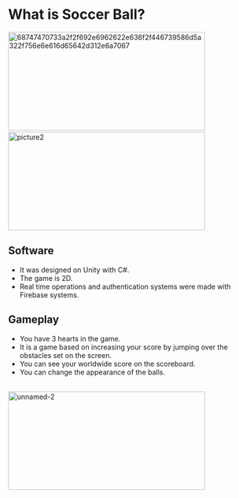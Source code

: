 # What is Soccer Ball?

<p>
<img src="https://i.ibb.co/kH3870y/68747470733a2f2f692e6962622e636f2f446739586d5a322f756e6e616d65642d312e6a7067.jpg" alt="68747470733a2f2f692e6962622e636f2f446739586d5a322f756e6e616d65642d312e6a7067" alt="picture1"  width="400" height="200"/>
&emsp;&emsp;&emsp;&emsp;
<img src="https://i.ibb.co/Dg9XmZ2/unnamed-1.jpg" alt="picture2" width="400" height="200" />
</p>


## Software

- It was designed on Unity with C#.
- The game is 2D.
- Real time operations and authentication systems were made with Firebase systems.



## Gameplay

- You have 3 hearts in the game.
- It is a game based on increasing your score by jumping over the obstacles set on the screen.
- You can see your worldwide score on the scoreboard.
- You can change the appearance of the balls.
<br>
<img src="https://i.ibb.co/nf8Q03Y/unnamed-2.jpg" alt="unnamed-2"  width="400" height="200" /></a>



